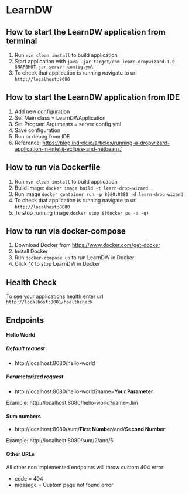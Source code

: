# LearnDW

How to start the LearnDW application from terminal
---

1. Run `mvn clean install` to build application
1. Start application with `java -jar target/com-learn-dropwizard-1.0-SNAPSHOT.jar server config.yml`
1. To check that application is running navigate to url `http://localhost:8080`

How to start the LearnDW application from IDE
---

1. Add new configuration
1. Set Main class = LearnDWApplication
1. Set Program Arguments = server config.yml
1. Save configuration
1. Run or debug from IDE
1. Reference: https://blog.indrek.io/articles/running-a-dropwizard-application-in-intellij-eclipse-and-netbeans/

How to run via Dockerfile
---

1. Run `mvn clean install` to build application
1. Build image: `docker image build -t learn-drop-wizard .`
1. Run image `docker container run -p 8080:8080 -d learn-drop-wizard`
1. To check that application is running navigate to url `http://localhost:8080`
1. To stop running image `docker stop $(docker ps -a -q)`


How to run via docker-compose
---

1. Download Docker from https://www.docker.com/get-docker
1. Install Docker
1. Run `docker-compose up` to run LearnDW in Docker
1. Click `^C` to stop LearnDW in Docker


Health Check
---

To see your applications health enter url `http://localhost:8081/healthcheck`

Endpoints
---
#### Hello World
##### Default request
* http://localhost:8080/hello-world
##### Parameterized request
* http://localhost:8080/hello-world?name=__Your Parameter__

Example: http://localhost:8080/hello-world?name=Jim

#### Sum numbers
* http://localhost:8080/sum/__First Number__/and/__Second Number__

Example: http://localhost:8080/sum/2/and/5

#### Other URLs
All other non implemented endpoints will throw custom 404 error:
* code = 404
* message = Custom page not found error

